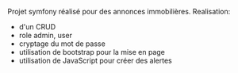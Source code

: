 Projet symfony réalisé pour des annonces immobilières. 
Realisation:
  - d'un CRUD
  - role admin, user
  - cryptage du mot de passe
  - utilisation de bootstrap pour la mise en page
  - utilisation de JavaScript pour créer des alertes
